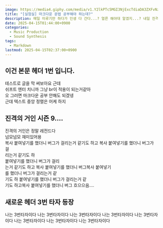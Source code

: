 ```yaml
---
image: https://media4.giphy.com/media/v1.Y2lkPTc5MGI3NjExcTdiaDA3ZXFvNzRwOGNyeTkwcmFhaGRtOGtuY2ZzOXZ0ZHo0bmcwMyZlcD12MV9pbnRlcm5hbF9naWZfYnlfaWQmY3Q9Zw/C14xgLsup8XsY/giphy.gif
title: "[실험실] 마크다운 문법 공부해야 하는데?"
description: 매일 미루기만 하다가 인생 다 간다...? 얼른 해야대 알겠지...? 내일 진격의거인 재밌으려나 ㅎㅎ
date: 2025-04-15T01:44:00+0900
categories:
  - Music Production
  - Sound Synthesis
tags:
  - Markdown
lastmod: 2025-04-15T02:37:00+0900
---
```

## 이건 본문 헤더 1번 입니다.

테스트로 글을 막 써보아요 근데\
쉬프트 엔터 치니까 그냥 br이 적용이 되는거같아\
오 그러면 마크다운 공부 안해도 되겠넹\
근데 텍스트 중앙 정렬은 어케 하지

## 진격의 거인 시즌 9....

진격의 거인은 정말 레전드다\
넘모넘모 재미있어용\
복사 붙여넣기를 했더니 버그가 걸리는거 같기도 하고
복사 붙여넣기를 했더니 버그가 걸\
리는거 같기도 하\
 붙여넣기를 했더니 버그가 걸리\
는거 같기도 하고
복사 붙여넣기를 했더니 버그복사 붙여넣기\
를 했더니 버그가 걸리는거 같\
기도 하 붙여넣기를 했더니 버그가 걸리는거 같\
기도 하고복사 붙여넣기를 했더니 버그
흐으으음....

## 새로운 헤더 3번 타자 등장

나는 3번타자이다
나는 3번타자이다
나는 3번타자이다
나는 3번타자이다
나는 3번타자이다
나는 3번타자이다
나는 3번타자이다
나는 3번타자이다
